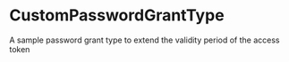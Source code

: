 # CustomPasswordGrantType
A sample password grant type to extend the validity period of the access token
